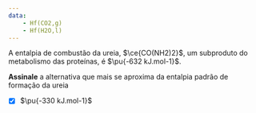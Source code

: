 ```yaml
---
data:
    - Hf(CO2,g)
    - Hf(H2O,l)
---
```


A entalpia de combustão da ureia, $\ce{CO(NH2)2}$, um subproduto do metabolismo das proteínas, é $\pu{-632 kJ.mol-1}$.

**Assinale** a alternativa que mais se aproxima da entalpia padrão de formação da ureia

- [x] $\pu{-330 kJ.mol-1}$

